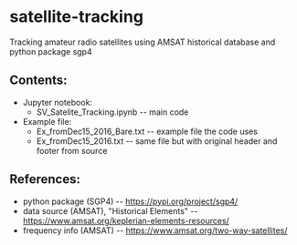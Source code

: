 # satellite-tracking
Tracking amateur radio satellites using AMSAT historical database and python package sgp4


## Contents:
- Jupyter notebook:
  - SV_Satelite_Tracking.ipynb -- main code
- Example file:
    - Ex_fromDec15_2016_Bare.txt -- example file the code uses
    - Ex_fromDec15_2016.txt -- same file but with original header and footer from source


## References:

- python package (SGP4) -- https://pypi.org/project/sgp4/
- data source (AMSAT), "Historical Elements" -- https://www.amsat.org/keplerian-elements-resources/
- frequency info (AMSAT) -- https://www.amsat.org/two-way-satellites/
